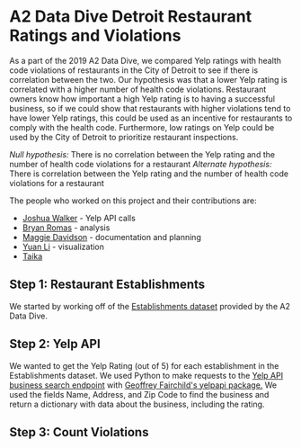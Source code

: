 # A2 Data Dive Detroit Restaurant Ratings and Violations
As a part of the 2019 A2 Data Dive, we compared Yelp ratings with health code violations of restaurants in the City of Detroit to see if there is correlation between the two. Our hypothesis was that a lower Yelp rating is correlated with a higher number of health code violations. Restaurant owners know how important a high Yelp rating is to having a successful business, so if we could show that restaurants with higher violations tend to have lower Yelp ratings, this could be used as an incentive for restaurants to comply with the health code. Furthermore, low ratings on Yelp could be used by the City of Detroit to prioritize restaurant inspections.

_Null hypothesis:_ There is no correlation between the Yelp rating and the number of health code violations for a restaurant
_Alternate hypothesis:_ There is correlation between the Yelp rating and the number of health code violations for a restaurant

The people who worked on this project and their contributions are:
- [Joshua Walker](https://github.com/joshwalk/) - Yelp API calls
- [Bryan Romas](https://github.com/bcromas/) - analysis
- [Maggie Davidson](https://github.com/mfldavidson/) - documentation and planning
- [Yuan Li](https://github.com/yuanli/) - visualization
- [Taika](https://github.com/taikaa/)

## Step 1: Restaurant Establishments
We started by working off of the [Establishments dataset](https://docs.google.com/spreadsheets/d/1W1EAY48Mm0h7zrBHhMnKbPozyxzG-ZdhGVla8nHwhrI/edit#gid=213667838) provided by the A2 Data Dive.

## Step 2: Yelp API
We wanted to get the Yelp Rating (out of 5) for each establishment in the Establishments dataset. We used Python to make requests to the [Yelp API business search endpoint](https://www.yelp.com/developers/documentation/v3/business_search) with [Geoffrey Fairchild's yelpapi package.](https://github.com/gfairchild/yelpapi) We used the fields Name, Address, and Zip Code to find the business and return a dictionary with data about the business, including the rating.

## Step 3: Count Violations
